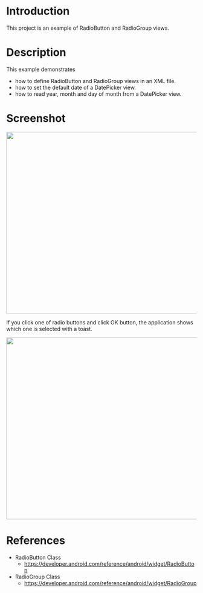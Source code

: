 # Introduction

This project is an example of RadioButton and RadioGroup views.


# Description

This example demonstrates
* how to define RadioButton and RadioGroup views in an XML file.
* how to set the default date of a DatePicker view.
* how to read year, month and day of month from a DatePicker view.


# Screenshot

<img src="./screenshot1.jpg" width="800" height="480"></img>

If you click one of radio buttons and click OK button, the application shows which one is selected with a toast.

<img src="./screenshot2.jpg" width="800" height="480"></img>


# References

* RadioButton Class
  * https://developer.android.com/reference/android/widget/RadioButton
* RadioGroup Class
  * https://developer.android.com/reference/android/widget/RadioGroup